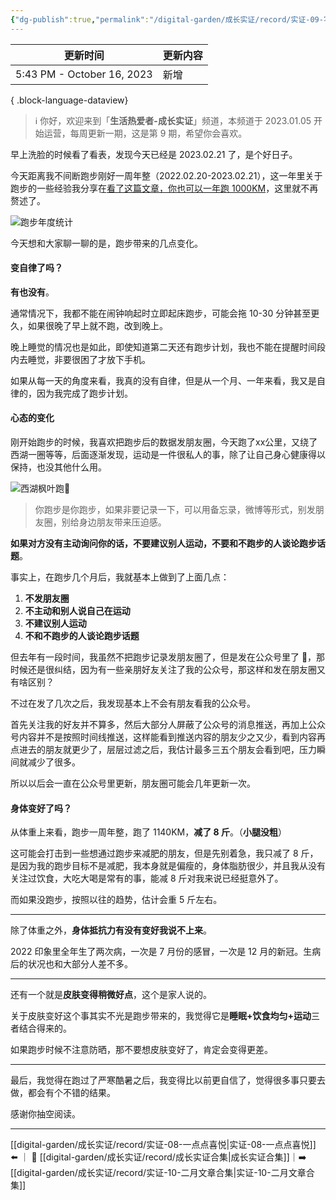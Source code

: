 ```yaml
---
{"dg-publish":true,"permalink":"/digital-garden/成长实证/record/实证-09-写在跑步一周年时/"}
---
```



| 更新时间                       | 更新内容 |
| -------------------------- | ---- |
| 5:43 PM - October 16, 2023 | 新增   |

{ .block-language-dataview}

> ℹ️ 你好，欢迎来到「**生活热爱者-成长实证**」频道，本频道于 2023.01.05 开始运营，每周更新一期，这是第 9 期，希望你会喜欢。

早上洗脸的时候看了看表，发现今天已经是 2023.02.21 了，是个好日子。

今天距离我不间断跑步刚好一周年整（2022.02.20-2023.02.21），这一年里关于跑步的一些经验我分享在[看了这篇文章，你也可以一年跑 1000KM](https://mp.weixin.qq.com/s/8NpXL9m9WBPijb9Z4iQ6VQ)，这里就不再赘述了。

![跑步年度统计](https://100-1258489360.cos.ap-shanghai.myqcloud.com/202302211747794.png)

今天想和大家聊一聊的是，跑步带来的几点变化。

#### 变自律了吗？

**有也没有**。

通常情况下，我都不能在闹钟响起时立即起床跑步，可能会拖 10-30 分钟甚至更久，如果很晚了早上就不跑，改到晚上。

晚上睡觉的情况也是如此，即使知道第二天还有跑步计划，我也不能在提醒时间段内去睡觉，非要很困了才放下手机。

如果从每一天的角度来看，我真的没有自律，但是从一个月、一年来看，我又是自律的，因为我完成了跑步计划。

#### 心态的变化

刚开始跑步的时候，我喜欢把跑步后的数据发朋友圈，今天跑了xx公里，又绕了西湖一圈等等，后面逐渐发现，运动是一件很私人的事，除了让自己身心健康得以保持，也没其他什么用。

![西湖枫叶跑🍁](https://100-1258489360.cos.ap-shanghai.myqcloud.com/IMG_9EE7F11B25B4-1.jpeg)

> 你跑步是你跑步，如果非要记录一下，可以用备忘录，微博等形式，别发朋友圈，别给身边朋友带来压迫感。

**如果对方没有主动询问你的话，不要建议别人运动，不要和不跑步的人谈论跑步话题**。

事实上，在跑步几个月后，我就基本上做到了上面几点：

1. **不发朋友圈**
2. **不主动和别人说自己在运动**
3. **不建议别人运动**
4. **不和不跑步的人谈论跑步话题**

但去年有一段时间，我虽然不把跑步记录发朋友圈了，但是发在公众号里了 🥶，那时候还是很纠结，因为有一些亲朋好友关注了我的公众号，那这样和发在朋友圈又有啥区别？

不过在发了几次之后，我发现基本上不会有朋友看我的公众号。

首先关注我的好友并不算多，然后大部分人屏蔽了公众号的消息推送，再加上公众号内容并不是按照时间线推送，这样能看到推送内容的朋友少之又少，看到内容再点进去的朋友就更少了，层层过滤之后，我估计最多三五个朋友会看到吧，压力瞬间就减少了很多。

所以以后会一直在公众号里更新，朋友圈可能会几年更新一次。

#### 身体变好了吗？

从体重上来看，跑步一周年整，跑了 1140KM，**减了 8 斤**。（**小腿没粗**）

这可能会打击到一些想通过跑步来减肥的朋友，但是先别着急，我只减了 8 斤，是因为我的跑步目标不是减肥，我本身就是偏瘦的，身体脂肪很少，并且我从没有关注过饮食，大吃大喝是常有的事，能减 8 斤对我来说已经挺意外了。

而如果没跑步，按照以往的趋势，估计会重 5 斤左右。

---

除了体重之外，**身体抵抗力有没有变好我说不上来**。

2022 印象里全年生了两次病，一次是 7 月份的感冒，一次是 12 月的新冠。生病后的状况也和大部分人差不多。

---

还有一个就是**皮肤变得稍微好点**，这个是家人说的。

关于皮肤变好这个事其实不光是跑步带来的，我觉得它是**睡眠+饮食均匀+运动**三者结合得来的。

如果跑步时候不注意防晒，那不要想皮肤变好了，肯定会变得更差。

---

最后，我觉得在跑过了严寒酷暑之后，我变得比以前更自信了，觉得很多事只要去做，都会有个不错的结果。

感谢你抽空阅读。

---

[[digital-garden/成长实证/record/实证-08-一点点喜悦\|实证-08-一点点喜悦]] ⬅️ ｜ 📑 [[digital-garden/成长实证/record/成长实证合集\|成长实证合集]]｜➡️ [[digital-garden/成长实证/record/实证-10-二月文章合集\|实证-10-二月文章合集]]
